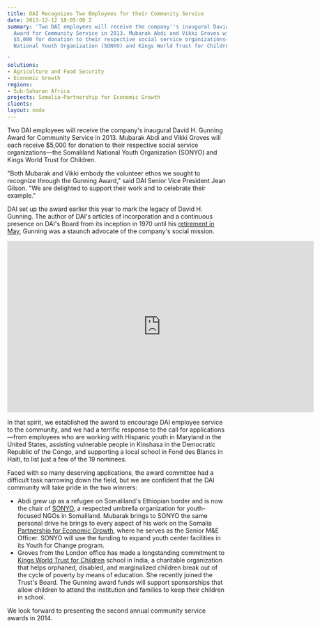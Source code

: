```yaml
---
title: DAI Recognizes Two Employees for their Community Service
date: 2013-12-12 18:05:00 Z
summary: 'Two DAI employees will receive the company''s inaugural David H. Gunning
  Award for Community Service in 2013. Mubarak Abdi and Vikki Groves will each receive
  $5,000 for donation to their respective social service organizations—the Somaliland
  National Youth Organization (SONYO) and Kings World Trust for Children.

'
solutions:
- Agriculture and Food Security
- Economic Growth
regions:
- Sub-Saharan Africa
projects: Somalia—Partnership for Economic Growth
clients: 
layout: node
---
```


Two DAI employees will receive the company's inaugural David H. Gunning Award for Community Service in 2013. Mubarak Abdi and Vikki Groves will each receive $5,000 for donation to their respective social service organizations—the Somaliland National Youth Organization (SONYO) and Kings World Trust for Children.

"Both Mubarak and Vikki embody the volunteer ethos we sought to recognize through the Gunning Award," said DAI Senior Vice President Jean Gilson. "We are delighted to support their work and to celebrate their example."

DAI set up the award earlier this year to mark the legacy of David H. Gunning. The author of DAI's articles of incorporation and a continuous presence on DAI's Board from its inception in 1970 until his [retirement in May][1], Gunning was a staunch advocate of the company's social mission.

<iframe src="https://www.flickr.com/photos/daiglobal/11339988503/in/set-72157638609501966/player/" width="703" height="394" frameborder="0" allowfullscreen="" webkitallowfullscreen="" mozallowfullscreen="" oallowfullscreen="" msallowfullscreen=""></iframe>

In that spirit, we established the award to encourage DAI employee service to the community, and we had a terrific response to the call for applications—from employees who are working with Hispanic youth in Maryland in the United States, assisting vulnerable people in Kinshasa in the Democratic Republic of the Congo, and supporting a local school in Fond des Blancs in Haiti, to list just a few of the 19 nominees.

Faced with so many deserving applications, the award committee had a difficult task narrowing down the field, but we are confident that the DAI community will take pride in the two winners:

* Abdi grew up as a refugee on Somaliland's Ethiopian border and is now the chair of [SONYO][2], a respected umbrella organization for youth-focused NGOs in Somaliland. Mubarak brings to SONYO the same personal drive he brings to every aspect of his work on the Somalia [Partnership for Economic Growth][3], where he serves as the Senior M&E Officer. SONYO will use the funding to expand youth center facilities in its Youth for Change program.
* Groves from the London office has made a longstanding commitment to [Kings World Trust for Children][4] school in India, a charitable organization that helps orphaned, disabled, and marginalized children break out of the cycle of poverty by means of education. She recently joined the Trust's Board. The Gunning award funds will support sponsorships that allow children to attend the institution and families to keep their children in school.

We look forward to presenting the second annual community service awards in 2014.

[1]: /news/dai-welcomes-new-board-members-bids-farewell-longtime-directors
[2]: http://www.sonyoumbrella.com/index.php/somaliland
[3]: /our-work/projects/somalia-partnership-economic-growth-program
[4]: http://kingschildren.org/
